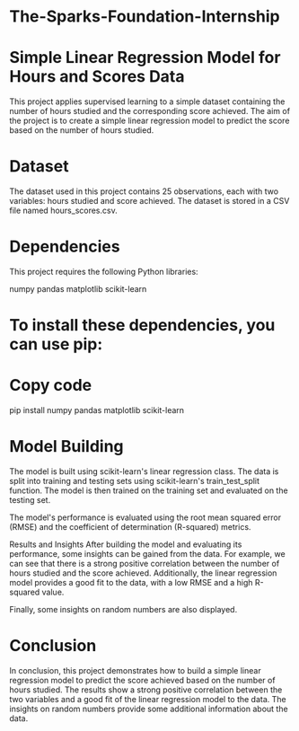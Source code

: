 # The-Sparks-Foundation-Internship
# Simple Linear Regression Model for Hours and Scores Data
This project applies supervised learning to a simple dataset containing the number of hours studied and the corresponding score achieved. The aim of the project is to create a simple linear regression model to predict the score based on the number of hours studied.

# Dataset
The dataset used in this project contains 25 observations, each with two variables: hours studied and score achieved. The dataset is stored in a CSV file named hours_scores.csv.

# Dependencies
This project requires the following Python libraries:

numpy
pandas
matplotlib
scikit-learn

# To install these dependencies, you can use pip:

# Copy code
pip install numpy pandas matplotlib scikit-learn

# Model Building
The model is built using scikit-learn's linear regression class. The data is split into training and testing sets using scikit-learn's train_test_split function. The model is then trained on the training set and evaluated on the testing set.

The model's performance is evaluated using the root mean squared error (RMSE) and the coefficient of determination (R-squared) metrics.

Results and Insights
After building the model and evaluating its performance, some insights can be gained from the data. For example, we can see that there is a strong positive correlation between the number of hours studied and the score achieved. Additionally, the linear regression model provides a good fit to the data, with a low RMSE and a high R-squared value.

Finally, some insights on random numbers are also displayed.

# Conclusion
In conclusion, this project demonstrates how to build a simple linear regression model to predict the score achieved based on the number of hours studied. The results show a strong positive correlation between the two variables and a good fit of the linear regression model to the data. The insights on random numbers provide some additional information about the data.
